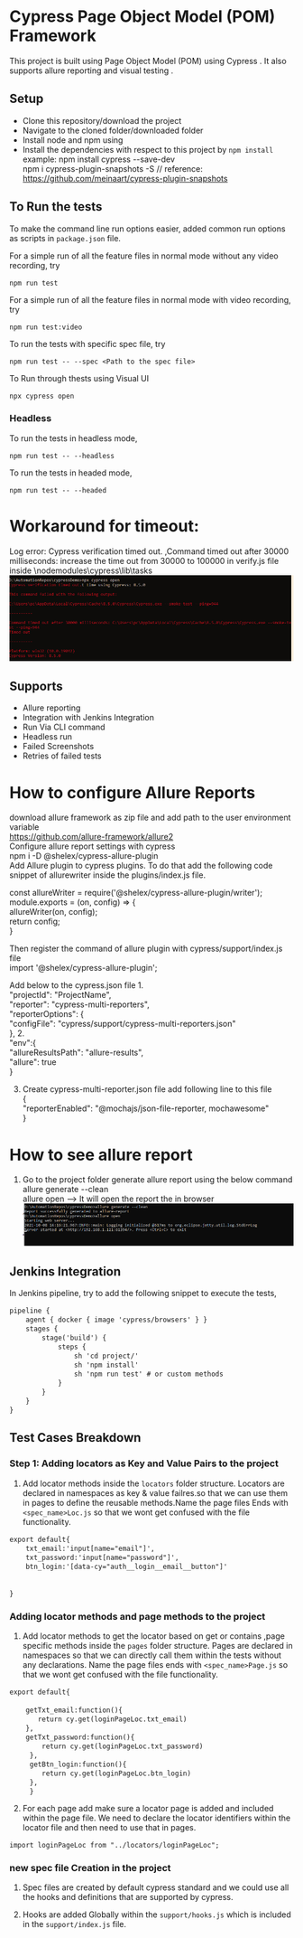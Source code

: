 # Cypress Page Object Model (POM) Framework

This project is built using Page Object Model (POM) using Cypress . It also supports allure reporting and visual testing .


## Setup
* Clone this repository/download the project  
* Navigate to the cloned folder/downloaded folder  
* Install node and npm using  
* Install the dependencies with respect to this project by `npm install`  
example: npm install cypress --save-dev   
npm i cypress-plugin-snapshots -S  // reference: https://github.com/meinaart/cypress-plugin-snapshots  


## To Run the tests

To make the command line run options easier, added common run options as scripts in `package.json` file.

For a simple run of all the feature files in normal mode without any video recording, try
```
npm run test
```
For a simple run of all the feature files in normal mode with video recording, try
```
npm run test:video
```
To run the tests with specific spec file, try
```
npm run test -- --spec <Path to the spec file>
```

To Run through thests using Visual UI

```
npx cypress open 
```

### Headless

To run the tests in headless mode,
```
npm run test -- --headless
```
To run the tests in headed mode,
```
npm run test -- --headed
```

# Workaround for timeout:  
Log error: Cypress verification timed out. ,Command timed out after 30000 milliseconds: increase the time out from 30000 to 100000 in verify.js file inside \nodemodules\cypress\lib\tasks
![alt text](https://github.com/oletishiva/cypressDemo/blob/main/image.png)



## Supports
* Allure reporting
* Integration with Jenkins Integration
* Run Via CLI command
* Headless run
* Failed Screenshots
* Retries of failed tests 

# How to configure Allure Reports

download allure framework as zip file and add path to the user environment variable  
https://github.com/allure-framework/allure2  
Configure allure report settings with cypress  
npm i -D @shelex/cypress-allure-plugin  
Add Allure plugin to cypress plugins. To do that add the following code snippet of allurewriter inside the plugins/index.js file.  

const allureWriter = require('@shelex/cypress-allure-plugin/writer');  
module.exports = (on, config) => {  
  allureWriter(on, config);  
  return config;  
  }  

Then register the command of allure plugin with cypress/support/index.js file  
import '@shelex/cypress-allure-plugin';  


Add below to the cypress.json file
1.  
"projectId": "ProjectName",  
  "reporter": "cypress-multi-reporters",  
  "reporterOptions": {  
    "configFile": "cypress/support/cypress-multi-reporters.json"  
  },
2.  
"env":{  
 "allureResultsPath": "allure-results",  
    "allure": true  
}  

3. Create cypress-multi-reporter.json file add following line to this file  
{  
    "reporterEnabled": "@mochajs/json-file-reporter, mochawesome"  
}  


# How to see allure report  
1. Go to the project folder generate allure report using the below command  
allure generate --clean  
allure open --> It will open the report the in browser  
![alt text](https://github.com/oletishiva/cypressDemo/blob/main/allureserverstart.png)

## Jenkins Integration

In Jenkins pipeline, try to add the following snippet to execute the tests,
```
pipeline {
    agent { docker { image 'cypress/browsers' } }
    stages {
        stage('build') {
            steps {
                sh 'cd project/'
                sh 'npm install'
                sh 'npm run test' # or custom methods
            }
        }
    }
}
```



## Test Cases Breakdown

### Step 1: Adding locators as Key and Value Pairs to the project 

1. Add locator methods inside the `locators` folder structure. Locators are declared in namespaces as key & value failres.so that we can use them in pages to define the reusable methods.Name the page files Ends with `<spec_name>Loc.js` so that we wont get confused with the file functionality.

```
export default{
    txt_email:'input[name="email"]',
    txt_password:'input[name="password"]',
    btn_login:'[data-cy="auth__login__email__button"]'
  

}

```

### Adding locator methods and page methods to the project

1. Add locator methods to get the locator based on get or contains ,page specific methods inside the `pages` folder structure. Pages are declared in namespaces so that we can directly call them within the tests without any declarations. Name the page files ends with `<spec_name>Page.js` so that we wont get confused with the file functionality.

```
export default{

    getTxt_email:function(){
       return cy.get(loginPageLoc.txt_email)
    },
    getTxt_password:function(){
        return cy.get(loginPageLoc.txt_password)
     },
     getBtn_login:function(){
        return cy.get(loginPageLoc.btn_login)
     },
	 }

```

2. For each page add make sure a locator page is added and included within the page file. We need to declare the locator identifiers within the locator file and then need to use that in pages.

```
import loginPageLoc from "../locators/loginPageLoc";
```

### new spec file Creation in the project

1. Spec files are created by default cypress standard and we could use all the hooks and definitions that are supported by cypress.

2. Hooks are added Globally within the `support/hooks.js` which is included in the `support/index.js` file. 
